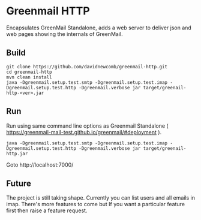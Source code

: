# Greenmail HTTP

Encapsulates GreenMail Standalone, adds a web server to deliver json and web pages showing the internals of GreenMail.

## Build

```
git clone https://github.com/davidnewcomb/greenmail-http.git
cd greenmail-http
mvn clean install
java -Dgreenmail.setup.test.smtp -Dgreenmail.setup.test.imap -Dgreenmail.setup.test.http -Dgreenmail.verbose jar target/greenail-http-<ver>.jar
```


## Run
Run using same command line options as Greenmail Standalone ( https://greenmail-mail-test.github.io/greenmail/#deployment ).
```
java -Dgreenmail.setup.test.smtp -Dgreenmail.setup.test.imap -Dgreenmail.setup.test.http -Dgreenmail.verbose jar target/greenail-http.jar
```

Goto http://localhost:7000/

## Future
The project is still taking shape. Currently you can list users and all emails in imap.
There's more features to come but If you want a particular feature first then raise a feature request.

